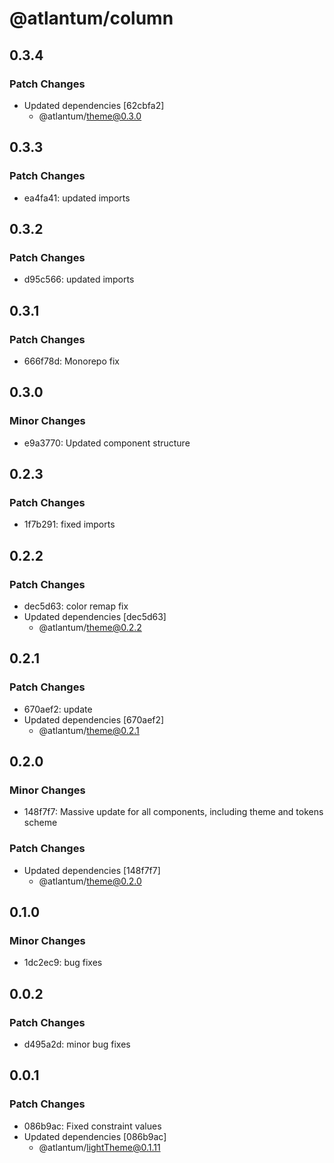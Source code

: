 # @atlantum/column

## 0.3.4

### Patch Changes

-   Updated dependencies [62cbfa2]
    -   @atlantum/theme@0.3.0

## 0.3.3

### Patch Changes

-   ea4fa41: updated imports

## 0.3.2

### Patch Changes

-   d95c566: updated imports

## 0.3.1

### Patch Changes

-   666f78d: Monorepo fix

## 0.3.0

### Minor Changes

-   e9a3770: Updated component structure

## 0.2.3

### Patch Changes

-   1f7b291: fixed imports

## 0.2.2

### Patch Changes

-   dec5d63: color remap fix
-   Updated dependencies [dec5d63]
    -   @atlantum/theme@0.2.2

## 0.2.1

### Patch Changes

-   670aef2: update
-   Updated dependencies [670aef2]
    -   @atlantum/theme@0.2.1

## 0.2.0

### Minor Changes

-   148f7f7: Massive update for all components, including theme and tokens scheme

### Patch Changes

-   Updated dependencies [148f7f7]
    -   @atlantum/theme@0.2.0

## 0.1.0

### Minor Changes

-   1dc2ec9: bug fixes

## 0.0.2

### Patch Changes

-   d495a2d: minor bug fixes

## 0.0.1

### Patch Changes

-   086b9ac: Fixed constraint values
-   Updated dependencies [086b9ac]
    -   @atlantum/lightTheme@0.1.11
